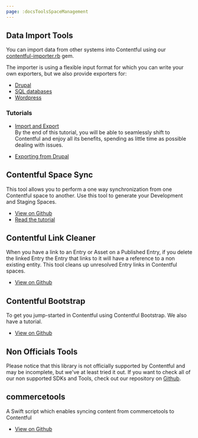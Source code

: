 ```yaml
---
page: :docsToolsSpaceManagement
---
```


## Data Import Tools

You can import data from other systems into Contentful using our [contentful-importer.rb](https://github.com/contentful/contentful-importer.rb) gem.

The importer is using a flexible input format for which you can write your own exporters, but we also provide exporters for:

- [Drupal](https://github.com/contentful/drupal-exporter.rb)
- [SQL databases](https://github.com/contentful/database-exporter.rb)
- [Wordpress](https://github.com/contentful/wordpress-exporter.rb)

### Tutorials

- [Import and Export](https://www.contentful.com/developers/docs/tutorials/general/import-and-export/)<br>
By the end of this tutorial, you will be able to seamlessly shift to Contentful and enjoy all its benefits, spending as little time as possible dealing with issues.

- [Exporting from Drupal](https://www.contentful.com/blog/2015/03/09/exporting-content-from-wordpress-drupal-or-elsewhere-and-importing-in-contentful/)

## Contentful Space Sync

This tool allows you to perform a one way synchronization from one Contentful space to another. Use this tool to generate your Development and Staging Spaces.

- [View on Github](https://github.com/contentful/contentful-space-sync)
- [Read the tutorial](https://www.contentful.com/developers/docs/tutorials/general/using-contentful-space-sync/)

## Contentful Link Cleaner

When you have a link to an Entry or Asset on a Published Entry, if you delete the linked Entry the Entry that links to it will have a reference to a non existing entity. This tool cleans up unresolved Entry links in Contentful spaces.

- [View on Github](https://github.com/contentful/contentful-link-cleaner)

## Contentful Bootstrap

To get you jump-started in Contentful using Contentful Bootstrap. We also have a tutorial.

- [View on Github](https://github.com/contentful/contentful-bootstrap.rb)

## Non Officials Tools

Please notice that this library is not officially supported by Contentful and may be incomplete, but we've at least tried it out.
If you want to check all of our non supported SDKs and Tools, check out our repository on [Github](https://github.com/contentful-labs/awesome-contentful).

## commercetools
A Swift script which enables syncing content from commercetools to Contentful
- [View on Github](https://github.com/contentful-labs/Cube)